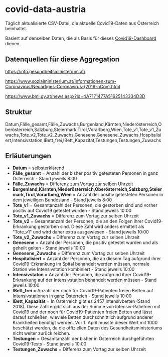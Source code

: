 # covid-data-austria
Täglich aktualisierte CSV-Datei, die aktuelle Covid19-Daten aus Österreich beinhaltet.

Basiert auf denselben Daten, die als Basis für dieses [Covid19-Dashboard](https://covid19.danielbreuss.com/) dienen.

## Datenquellen für diese Aggregation
https://info.gesundheitsministerium.at/

https://www.sozialministerium.at/Informationen-zum-Coronavirus/Neuartiges-Coronavirus-(2019-nCov).html

https://www.bmi.gv.at/news.aspx?id=4A7171477A51625143334D3D



## Struktur
Datum,Fälle_gesamt,Fälle_Zuwachs,Burgenland,Kärnten,Niederösterreich,Oberösterreich,Salzburg,Steiermark,Tirol,Vorarlberg,Wien,Tote_v1,Tote_v1_Zuwachs,Tote_v2,Tote_v2_Zuwachs,Genesene,Genesene_Zuwachs,Hospitalisiert,Intensivstation,IBett_frei,IBett_Kapazität,Testungen,Testungen_Zuwachs

## Erläuterungen
- **Datum** = selbsterklärend
- **Fälle_gesamt** = Anzahl der bisher positiv getesteten Personen in ganz Österreich - Stand jeweils 8:00
- **Fälle_Zuwachs** = Differenz zum Vortag zur selben Uhrzeit
- **Burgenland,Kärnten,Niederösterreich,Oberösterreich,Salzburg,Steiermark,Tirol,Vorarlberg,Wien** = Anzahl der positiv getesteten Personen in dem jeweiligen Bundesland - Stand jeweils 8:00
- **Tote_v1** = Gesamtanzahl der Personen, die gestorben sind und vorher positiv auf Covid19 getestet wurden - Stand jeweils 10:00
- **Tote_v1_Zuwachs** = Differenz zum Vortag zur selben Uhrzeit
- **Tote_v2** = Gesamtanzahl der Personen, die an den Folgen ihrer Covid19-Erkrankung gestorben sind. Diese Zahl wird anders ermittelt als "Tote_v1" und wird daher extra ausgewiesen - Stand jeweils 10:00
- **Tote_v2_Zuwachs** = Differenz zum Vortag zur selben Uhrzeit
- **Genesene** = Anzahl der Personen, die positiv getestet wurden und als geheilt gelten - Stand jeweils 10:00
- **Genesene_Zuwachs** = Differenz zum Vortag zur selben Uhrzeit
- **Hospitalisiert** = Anzahl der Personen, die an diesem Tag aufgrund ihrer Covid19-Erkrankung im Spital behandelt werden müssen, normale Station wie Intensivstation kombiniert - Stand jeweils 10:00
- **Intensivstaton** = Anzahl der Personen, die aufgrund ihrer Covid19-Erkrankung auf der Intensivstation behandelt werden müssen - Stand jeweils 10:00
- **IBett_frei** =  Anzahl der noch für Covid19-Patienten freien Betten auf Intensivstationen in ganz Österreich - Stand jeweils 10:00
- **IBett_Kapazität** = In Österreich gibt es 2457 Intensivbetten (Stand 2018). Diese Zahl ergibt sich aus der Summe von Intensiv-Patietnen mit Covid19 und der noch für Covid19-Patienten freien Betten und lässt darauf schließen, wieviele Betten durchschnittlich aufgrund anderer Krankheiten benötigt werden. Vor 1. April musste dieser Wert mit 1000 beschätzt werden, da die offiziellen Daten des Gesundheitsministeriums nicht weiter zurück reichen.
- **Testungen** =  Gesamtanzahl der bisher in Österreich durchgeführten Covid19-Tests - Stand jeweils 10:00
- **Testungen_Zuwachs** = Differenz zum Vortag zur selben Uhrzeit

